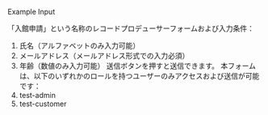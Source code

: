 Example Input

「入館申請」という名称のレコードプロデューサーフォームおよび入力条件：
1. 氏名（アルファベットのみ入力可能）
2. メールアドレス（メールアドレス形式での入力必須）
3. 年齢（数値のみ入力可能）
送信ボタンを押すと送信できます。
本フォームは、以下のいずれかのロールを持つユーザーのみアクセスおよび送信が可能です：
1. test-admin
2. test-customer